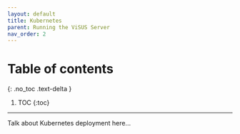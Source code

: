```yaml
---
layout: default
title: Kubernetes
parent: Running the ViSUS Server
nav_order: 2
---
```


# Table of contents
{: .no_toc .text-delta }

1. TOC
{:toc}

---

Talk about Kubernetes deployment here...